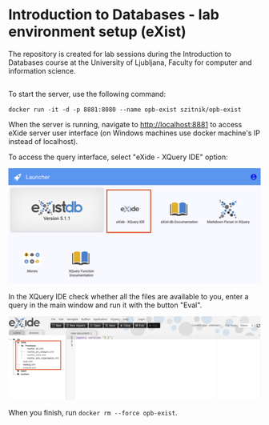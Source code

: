 # Introduction to Databases - lab environment setup (eXist)

The repository is created for lab sessions during the Introduction to Databases course at the University of Ljubljana, Faculty for computer and information science.

## 

To start the server, use the following command:

```
docker run -it -d -p 8881:8080 --name opb-exist szitnik/opb-exist
```

When the server is running, navigate to [http://localhost:8881](http://localhost:8881) to access eXide server user interface (on Windows machines use docker machine's IP instead of localhost).

To access the query interface, select "eXide - XQuery IDE" option:

![](launcher.png)

In the XQuery IDE check whether all the files are available to you, enter a query in the main window and run it with the button "Eval".

![](eXist.png)


When you finish, run `docker rm --force opb-exist`.